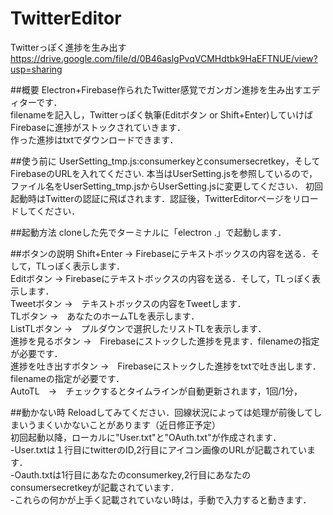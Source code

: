 TwitterEditor
====

Twitterっぽく進捗を生み出す  
<https://drive.google.com/file/d/0B46aslgPvqVCMHdtbk9HaEFTNUE/view?usp=sharing>  

##概要
Electron+Firebase作られたTwitter感覚でガンガン進捗を生み出すエディターです．  
filenameを記入し，Twitterっぽく執筆(Editボタン or Shift+Enter)していけばFirebaseに進捗がストックされていきます．  
作った進捗はtxtでダウンロードできます．  

##使う前に
UserSetting_tmp.js:consumerkeyとconsumersecretkey，そしてFirebaseのURLを入れてください.
本当はUserSetting.jsを参照しているので，ファイル名をUserSetting_tmp.jsからUserSetting.jsに変更してください．
初回起動時はTwitterの認証に飛ばされます．認証後，TwitterEditorページをリロードしてください．

##起動方法
cloneした先でターミナルに「electron .」で起動します．  


##ボタンの説明
Shift+Enter → Firebaseにテキストボックスの内容を送る．そして，TLっぽく表示します．  
Editボタン →  Firebaseにテキストボックスの内容を送る．そして，TLっぽく表示します．  
Tweetボタン  →　テキストボックスの内容をTweetします．  
TLボタン →　あなたのホームTLを表示します．  
ListTLボタン →　プルダウンで選択したリストTLを表示します．  
進捗を見るボタン  →　Firebaseにストックした進捗を見ます．filenameの指定が必要です．  
進捗を吐き出すボタン  →　Firebaseにストックした進捗をtxtで吐き出します．filenameの指定が必要です．  
AutoTL　→　チェックするとタイムラインが自動更新されます，1回/1分，  


##動かない時
Reloadしてみてください．回線状況によっては処理が前後してしまいうまくいかないことがあります（近日修正予定）  
初回起動以降，ローカルに"User.txt"と"OAuth.txt"が作成されます．  
-User.txtは１行目にtwitterのID,2行目にアイコン画像のURLが記載されています．  
-Oauth.txtは1行目にあなたのconsumerkey,2行目にあなたのconsumersecretkeyが記載されています．  
-これらの何かが上手く記載されていない時は，手動で入力すると動きます．  
